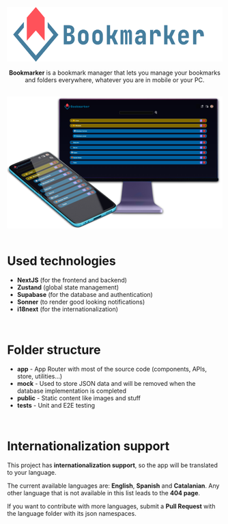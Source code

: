 <div align="center">

<img alt="Bookmarker Logo" src="https://raw.githubusercontent.com/SantosAlarcon/bookmarker/86ea9cf8e397bcc1872a304b2144de7fdb014259/public/BookmarkerLogo.svg" height="128px">

<br>

**Bookmarker** is a bookmark manager that lets you manage your bookmarks and folders everywhere, whatever you are in mobile or your PC.

<br>

<img alt="Bookmarker Mockup" src="https://raw.githubusercontent.com/SantosAlarcon/bookmarker/refs/heads/main/public/BookmarkerMockup.webp" />

</div>
<br>

# Used technologies

- **NextJS** (for the frontend and backend)
- **Zustand** (global state management)
- **Supabase** (for the database and authentication)
- **Sonner** (to render good looking notifications)
- **i18next** (for the internationalization)

<br>

# Folder structure

- **app** - App Router with most of the source code (components, APIs, store, utilities...)
- **mock** - Used to store JSON data and will be removed when the database implementation is completed
- **public** - Static content like images and stuff
- **tests** - Unit and E2E testing

<br>

# Internationalization support

This project has **internationalization support**, so the app will be translated to your language.

The current available languages are: **English**, **Spanish** and **Catalanian**. Any other language that is not available in this list leads to the **404 page**.

If you want to contribute with more languages, submit a **Pull Request** with the language folder with its json namespaces.
